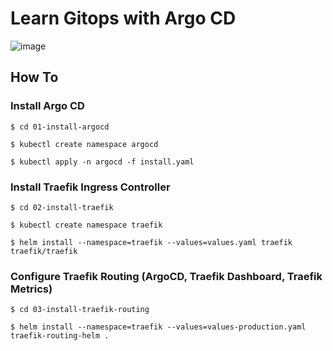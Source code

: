 # Learn Gitops with Argo CD

![image](https://user-images.githubusercontent.com/618412/147398226-809d9a07-ee70-4080-836f-55731d32c679.png)

## How To

### Install Argo CD
```
$ cd 01-install-argocd

$ kubectl create namespace argocd

$ kubectl apply -n argocd -f install.yaml
```

### Install Traefik Ingress Controller
```
$ cd 02-install-traefik

$ kubectl create namespace traefik

$ helm install --namespace=traefik --values=values.yaml traefik traefik/traefik
```

### Configure Traefik Routing (ArgoCD, Traefik Dashboard, Traefik Metrics)
```
$ cd 03-install-traefik-routing

$ helm install --namespace=traefik --values=values-production.yaml traefik-routing-helm .
```